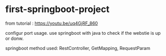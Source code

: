 # first-springboot-project


from tutorial : https://youtu.be/uq4GjRF_860

configur port usage.
use springboot with java to check if the webstie is up or donw.

springboot method used: RestController, GetMapping, RequestParam

